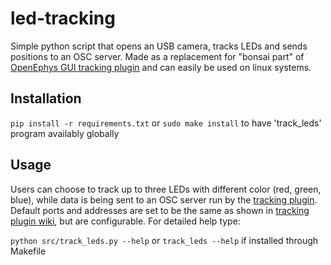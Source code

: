# led-tracking

Simple python script that opens an USB camera, tracks LEDs and sends positions to an OSC server.
Made as a replacement for "bonsai part" of [OpenEphys GUI tracking plugin](https://github.com/CINPLA/tracking-plugin) and can easily be used on linux systems.

## Installation

`pip install -r requirements.txt` or `sudo make install` to have 'track_leds' program availably globally

## Usage

Users can choose to track up to three LEDs with different color (red, green, blue), while data is being sent to an OSC server run by the [tracking plugin](https://github.com/CINPLA/tracking-plugin). 
Default ports and addresses are set to be the same as shown in [tracking plugin wiki](https://github.com/CINPLA/tracking-plugin/wiki), but are configurable. For detailed help type:

`python src/track_leds.py --help` or `track_leds --help` if installed through Makefile
